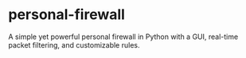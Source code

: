# personal-firewall
A simple yet powerful personal firewall in Python with a GUI, real-time packet filtering, and customizable rules.
